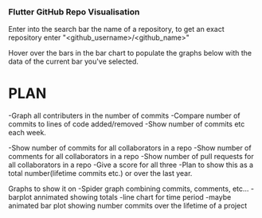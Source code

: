 ### Flutter GitHub Repo Visualisation

Enter into the search bar the name of a repository, to get an exact repository enter "<github_username>/<github_name>"

Hover over the bars in the bar chart to populate the graphs below with the data of the current bar you've selected.








PLAN
=====================================================================
-Graph all contributers in the number of commits
-Compare number of commits to lines of code added/removed
-Show number of commits etc each week.

-Show number of commits for all collaborators in a repo
-Show number of comments for all collaborators in a repo
-Show number of pull requests for all collaborators in a repo
-Give a score for all three 
-Plan to show this as a total number(lifetime commits etc.) or over the last year.

Graphs to show it on
-Spider graph combining commits, comments, etc...
-barplot annimated showing totals
-line chart for time period
-maybe animated bar plot showing number commits over the lifetime of a project